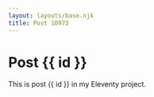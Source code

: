 ```yaml
---
layout: layouts/base.njk
title: Post 10973
---
```


# Post {{ id }}

This is post {{ id }} in my Eleventy project.
